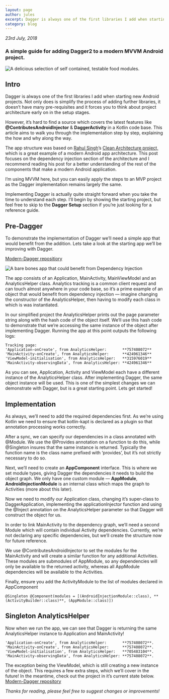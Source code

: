 ```yaml
---
layout: page
author: jules
excerpt: Dagger is always one of the first libraries I add when starting new Android projects. Not only does is simplify the process of adding further libraries, it doesn’t have many pre-requisites and it forces you to think about project architecture early on in the setup stages.
category: blog
---
```


*23rd July, 2018*

### A simple guide for adding Dagger2 to a modern MVVM Android project.

![A delicious selection of self contained, testable food modules.](https://cdn-images-1.medium.com/max/2000/1*i86yVhBOw2rft8eDEpHFSQ.jpeg)

## Intro

Dagger is always one of the first libraries I add when starting new Android projects. Not only does is simplify the process of adding further libraries, it doesn’t have many pre-requisites and it forces you to think about project architecture early on in the setup stages.

However, it’s hard to find a source which covers the latest features like **@ContributesAndroidInjector** & **DaggerActivity** in a Kotlin code base. This article aims to walk you through the implementation step by step, explaining the how and why along the way.

The app structure was based on [Rahul Singh](https://medium.com/@rahul.singh?source=post_header_lockup)’s [Clean Architecture project,](https://medium.com/@rahul.singh/clean-architecture-kotlin-dagger-2-rxjava-mvvm-and-unit-testing-dc05dcdf3ce6) which is a great example of a modern Android app architecture. This post focuses on the dependency injection section of the architecture and I recommend reading his post for a better understanding of the rest of the components that make a modern Android application.

I’m using MVVM here, but you can easily apply the steps to an MVP project as the Dagger implementation remains largely the same.

Implementing Dagger is actually quite straight forward when you take the time to understand each step. I’ll begin by showing the starting project, but feel free to skip to the **Dagger Setup** section if you’re just looking for a reference guide.

## Pre-Dagger

To demonstrate the implementation of Dagger we’ll need a simple app that would benefit from the addition. Lets take a look at the starting app we’ll be improving with Dagger.

[Modern-Dagger repositiory](https://github.com/Julesssss/Modern-Dagger/tree/688d66e5a5ece733cad9c8407990febaf6d08860)

![A bare bones app that could benefit from Dependency Injection](https://cdn-images-1.medium.com/max/4740/1*neo7ixQ-42QVeX0CMdGbCQ.png)

The app consists of an Application, MainActivity, MainViewModel and an AnalyticsHelper class. Analytics tracking is a common client request and can touch almost anywhere in your code base, so it’s a prime example of an object that would benefit from dependency injection — imagine changing the constructor of the AnalyticsHelper, then having to modify each class in which is was instantiated.

In our simplified project the AnalyticsHelper prints out the page parameter string along with the hash code of the object itself. We’ll use this hash code to demonstrate that we’re accessing the same instance of the object after implementing Dagger. Running the app at this point outputs the following logs:

    Tracking page:
    'Application-onCreate', from AnalyticsHelper:       **757408072**
    'MainActivity-onCreate', from AnalyticsHelper:      **424961346**
    'ViewModel-initialisation', from AnalyticsHelper:   **315976019**
    'MainActivity-observingData', from AnalyticsHelper: **424961346**

As you can see, Application, Activity and ViewModel each have a different instance of the AnalyticsHelper class. After implementing Dagger, the same object instance will be used. This is one of the simplest changes we can demonstrate with Dagger, but is a great starting point. Lets get started!

## Implementation

As always, we’ll need to add the required dependencies first. As we’re using Kotlin we need to ensure that kotlin-kapt is declared as a plugin so that annotation processing works correctly.

After a sync, we can specify our dependencies in a class annotated with @Module. We use the @Provides annotation on a function to do this, while @Singleton insures that the same instance is returned. Typically the function name is the class name prefixed with ‘provides’, but it’s not strictly necessary to do so.

Next, we’ll need to create an **AppComponent** interface. This is where we set module types, giving Dagger the dependencies it needs to build the object graph. We only have one custom module — **AppModule**, **AndroidInjectionModule** is an internal class which maps the graph to Activities (more about this later).

Now we need to modify our Application class, changing it’s super-class to DaggerApplication, implementing the applicationInjector function and using the @Inject annotation on the AnalyticsHelper parameter so that Dagger will construct the object for us.

In order to link MainActivity to the dependency graph, we’ll need a second Module which will contain individual Activity dependencies. Currently, we’re not declaring any specific dependencies, but we’ll create the structure now for future reference.

We use @ContributesAndroidInjector to set the modules for the MainActivity and will create a similar function for any additional Activities. These modules are submodules of AppModule, so any dependencies will only be available to the returned activity, whereas all AppModule dependencies will be available to the Activities.

Finally, ensure you add the ActivityModule to the list of modules declared in AppComponent

    @Singleton @Component(modules = [(AndroidInjectionModule::class), **(ActivityBuilder::class)**, (AppModule::class)])

## Singleton AnalyticsHelper

Now when we run the app, we can see that Dagger is returning the same AnalyticsHelper instance to Application and MainActivity!

    'Application-onCreate', from AnalyticsHelper:       **757408072**.
    'MainActivity-onCreate', from AnalyticsHelper:      **757408072**.
    'ViewModel-initialisation', from AnalyticsHelper:   **705483104**.
    'MainActivity-observingData', from AnalyticsHelper: **757408072**.

The exception being the ViewModel, which is still creating a new instance of the object. This requires a few extra steps, which we’ll cover in the future! In the meantime, check out the project in it’s current state below.
[Modern-Dagger repository](https://github.com/Julesssss/Modern-Dagger)

*Thanks for reading, please feel free to suggest changes or improvements!*
